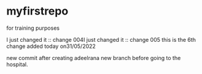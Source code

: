 # myfirstrepo
for training purposes

I just changed it :: change 004I just changed it :: change 005
this is the 6th change added today on31/05/2022



new commit after creating adeelrana new branch before going to the hospital.